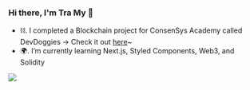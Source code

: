 ### Hi there, I'm Tra My 👋

- ⛓. I completed a Blockchain project for ConsenSys Academy called DevDoggies -> Check it out [here](https://devdoggies.vercel.app)~
- 🌍. I’m currently learning Next.js, Styled Components, Web3, and Solidity


![](https://komarev.com/ghpvc/?username=tramynn&color=6d8592&label=profile+views)

<!--
**tramynn/tramynn** is a ✨ _special_ ✨ repository because its `README.md` (this file) appears on your GitHub profile.

Here are some ideas to get you started:

- 🔭 I’m currently working on ...
- 🌱 I’m currently learning ...
- 👯 I’m looking to collaborate on ...
- 🤔 I’m looking for help with ...
- 💬 Ask me about ...
- 📫 How to reach me: ...
- 😄 Pronouns: ...
- ⚡ Fun fact: ...
-->
